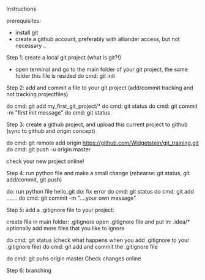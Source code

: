 Instructions

prerequisites:
- install git
- create a github account, preferably with alliander access, but not necessary
..

Step 1: create a local git project (what is git?!)

- open terminal and go to the main folder of your git project, the same folder this file is resided 
do cmd: git init


Step 2: add and commit a file to your git project (add/commit tracking and not tracking projectfiles)

do cmd: git add my_first_git_project/*
do cmd: git status
do cmd: git commit -m "first init message" 
do cmd: git status


Step 3: create a github project, and upload this current project to github   (sync to github and origin concept)

do cmd: git remote add origin https://github.com/Widgetstein/git_training.git
do cmd: git push -u origin master

check your new project online!


Step 4: run python file and make a small change (rehearse: git status, git add/commit, git push)

do: run python file hello_git
do: fix error
do cmd: git status
do cmd: git add .......
do cmd: git commit -m "....your own message"

Step 5: add a .gitignore file to your project:

create file in main folder: .gitignore
open .gitignore file and put in: .idea/*
optionally add more files that you like to ignore

do cmd: git status  (check what happens when you add .gitignore to your .gitignore file)
do cmd: git add and commit the .gitignore file

do cmd: git puhs origin master
Check changes online

Step 6: branching
